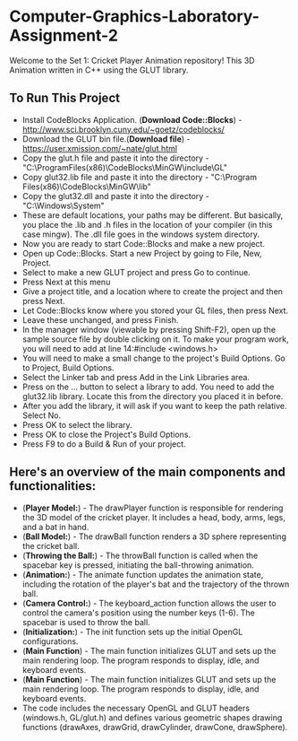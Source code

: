 # Computer-Graphics-Laboratory-Assignment-2
Welcome to the Set 1: Cricket Player Animation repository! This 3D Animation written in C++ using the GLUT library.



## To Run This Project
* Install CodeBlocks Application. (**Download Code::Blocks**) - http://www.sci.brooklyn.cuny.edu/~goetz/codeblocks/
* Download the GLUT bin file.(**Download file**) -https://user.xmission.com/~nate/glut.html
* Copy the glut.h file and paste it into the directory - "C:\ProgramFiles(x86)\CodeBlocks\MinGW\include\GL"
* Copy glut32.lib file and paste it into the directory - "C:\Program Files(x86)\CodeBlocks\MinGW\lib"
* Copy the glut32.dll and paste it into the directory - "C:\Windows\System"
* These are default locations, your paths may be different. But basically, you place the .lib and .h
files in the location of your compiler (in this case mingw). The .dll file goes in the windows
system directory.
* Now you are ready to start Code::Blocks and make a new project.
* Open up Code::Blocks. Start a new Project by going to File, New, Project.
* Select to make a new GLUT project and press Go to continue.
* Press Next at this menu
* Give a project title, and a location where to create the project and then press Next.
* Let Code::Blocks know where you stored your GL files, then press Next.
* Leave these unchanged, and press Finish.
* In the manager window (viewable by pressing Shift-F2), open up the sample source file by double
clicking on it. To make your program work, you will need to add at line 14:#include <windows.h>
* You will need to make a small change to the project's Build Options. Go to Project, Build Options.
* Select the Linker tab and press Add in the Link Libraries area.
* Press on the ... button to select a library to add. You need to add the glut32.lib library. Locate this from the directory you placed it in before.
* After you add the library, it will ask if you want to keep the path relative. Select No.
* Press OK to select the library.
* Press OK to close the Project's Build Options.
* Press F9 to do a Build & Run of your project.

## Here's an overview of the main components and functionalities:
* (**Player Model:**) - The drawPlayer function is responsible for rendering the 3D model of the cricket player. It includes a head, body, arms, legs, and a bat in hand.
* (**Ball Model:**) - The drawBall function renders a 3D sphere representing the cricket ball.
* (**Throwing the Ball:**) - The throwBall function is called when the spacebar key is pressed, initiating the ball-throwing animation.
* (**Animation:**) -  The animate function updates the animation state, including the rotation of the player's bat and the trajectory of the thrown ball.
* (**Camera Control:**) -  The keyboard_action function allows the user to control the camera's position using the number keys (1-6). The spacebar is used to throw the ball.
* (**Initialization:**) -  The init function sets up the initial OpenGL configurations.
* (**Main Function**) -  The main function initializes GLUT and sets up the main rendering loop. The program responds to display, idle, and keyboard events.
* (**Main Function**) -  The main function initializes GLUT and sets up the main rendering loop. The program responds to display, idle, and keyboard events.
* The code includes the necessary OpenGL and GLUT headers (windows.h, GL/glut.h) and defines various geometric shapes drawing functions (drawAxes, drawGrid, drawCylinder, drawCone, 
  drawSphere).
